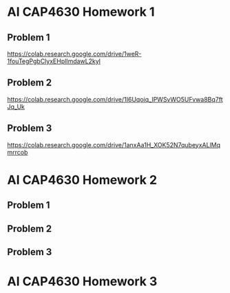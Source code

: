 # AI CAP4630 Homework 1

## Problem 1
https://colab.research.google.com/drive/1weR-1fouTegPgbClyxEHplImdawL2kyl

## Problem 2
https://colab.research.google.com/drive/1I6Uqoiq_IPWSvWO5UFvwa8Bq7ftJq_Uk

## Problem 3
https://colab.research.google.com/drive/1anxAa1H_XOK52N7qubeyxALlMqmrrcob


# AI CAP4630 Homework 2

## Problem 1


## Problem 2


## Problem 3



# AI CAP4630 Homework 3
